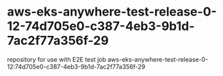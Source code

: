 # aws-eks-anywhere-test-release-0-12-74d705e0-c387-4eb3-9b1d-7ac2f77a356f-29
repository for use with E2E test job aws-eks-anywhere-test-release-0-12:74d705e0-c387-4eb3-9b1d-7ac2f77a356f-29
